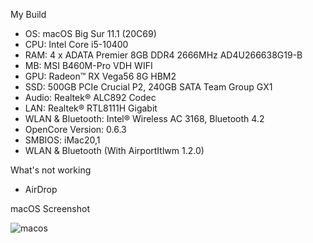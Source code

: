 My Build
- OS: macOS Big Sur 11.1 (20C69)
- CPU: Intel Core i5-10400
- RAM: 4 x ADATA Premier 8GB DDR4 2666MHz AD4U266638G19-B
- MB: MSI B460M-Pro VDH WIFI
- GPU: Radeon™ RX Vega56 8G HBM2
- SSD: 500GB PCIe Crucial P2, 240GB SATA Team Group GX1
- Audio: Realtek® ALC892 Codec
- LAN: Realtek® RTL8111H Gigabit
- WLAN & Bluetooth: Intel® Wireless AC 3168, Bluetooth 4.2
- OpenCore Version: 0.6.3
- SMBIOS: iMac20,1
- WLAN & Bluetooth (With AirportItlwm 1.2.0)

What's not working
- AirDrop

macOS Screenshot

![macos](https://github.com/hpstuff/MSI-B460M-PRO-VDH-WIFI-Hackintosh/blob/master/image.png?raw=true)
